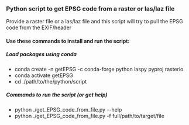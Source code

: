 ### Python script to get EPSG code from a raster or las/laz file

Provide a raster file or a las/laz file and this script will try to pull the EPSG code from the EXIF/header

#### Use these commands to install and run the script:

##### Load packages using conda
- conda create -n getEPSG -c conda-forge python laspy pyproj rasterio
- conda activate getEPSG
- cd ./path/to/the/python/script
##### Commands to run the script (or get help)
- python ./get_EPSG_code_from_file.py --help
- python ./get_EPSG_code_from_file.py -f full/path/to/target/file
